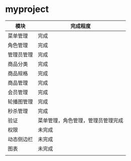 # myproject

| 模块       | 完成程度                           |
| ---------- | ---------------------------------- |
| 菜单管理   | 完成                               |
| 角色管理   | 完成                               |
| 管理员管理 | 完成                               |
| 商品分类   | 完成                               |
| 商品规格   | 完成                               |
| 商品管理   | 完成                               |
| 会员管理   | 完成                               |
| 轮播图管理 | 完成                               |
| 秒杀管理   | 完成                               |
| 验证       | 菜单管理，角色管理，管理员管理完成 |
| 权限       | 未完成                             |
| 动态侧边栏 | 未完成                             |
| 图表       | 未完成                             |
|            |                                    |

